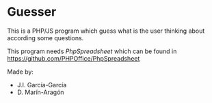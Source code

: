 # Guesser
This is a PHP/JS program which guess what is the user thinking about according some questions.


This program needs *PhpSpreadsheet* which can be found in https://github.com/PHPOffice/PhpSpreadsheet


Made by:
 - J.I. García-García
 - D. Marín-Aragón

